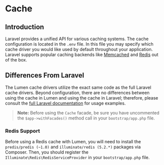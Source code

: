 # Cache

## Introduction

Laravel provides a unified API for various caching systems. The cache configuration is located in the `.env` file. In this file you may specify which cache driver you would like used by default throughout your application. Laravel supports popular caching backends like [Memcached](http://memcached.org) and [Redis](http://redis.io) out of the box.

## Differences From Laravel

The Lumen cache drivers utilize the exact same code as the full Laravel cache drivers. Beyond configuration, there are no differences between using the cache in Lumen and using the cache in Laravel; therefore, please consult the [full Laravel documentation](https://laravel.com/docs/cache) for usage examples.

> **Note:** Before using the `Cache` facade, be sure you have uncommented the `$app->withFacades()` method call in your `bootstrap/app.php` file.

### Redis Support

Before using a Redis cache with Lumen, you will need to install the `predis/predis (~1.0)` and `illuminate/redis (5.2.*)` packages via Composer. Then, you should register the `Illuminate\Redis\RedisServiceProvider` in your `bootstrap/app.php` file.
